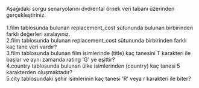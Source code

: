 Aşağıdaki sorgu senaryolarını dvdrental örnek veri tabanı üzerinden gerçekleştiriniz.<br>
<br>
1.film tablosunda bulunan replacement_cost sütununda bulunan birbirinden farklı değerleri sıralayınız.<br>
2.film tablosunda bulunan replacement_cost sütununda birbirinden farklı kaç tane veri vardır?<br>
3.film tablosunda bulunan film isimlerinde (title) kaç tanesini T karakteri ile başlar ve aynı zamanda rating 'G' ye eşittir?<br>
4.country tablosunda bulunan ülke isimlerinden (country) kaç tanesi 5 karakterden oluşmaktadır?<br>
5.city tablosundaki şehir isimlerinin kaç tanesi 'R' veya r karakteri ile biter?